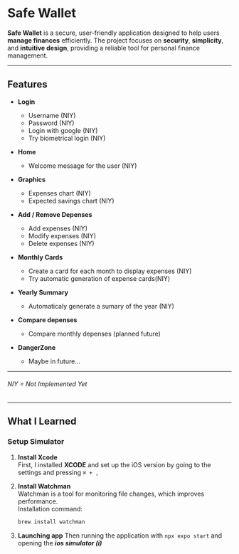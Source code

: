 # Safe Wallet

**Safe Wallet** is a secure, user-friendly application designed to help users **manage finances** efficiently. The project focuses on **security**, **simplicity**, and **intuitive design**, providing a reliable tool for personal finance management.

---
## Features 



- **Login**
    - Username (NIY)
    - Password (NIY)
    - Login with google (NIY)
    - Try biometrical login (NIY)

- **Home** 
    - Welcome message for the user (NIY)

- **Graphics**
    - Expenses chart (NIY)
    - Expected savings chart (NIY)

- **Add / Remove Depenses**
    - Add expenses (NIY)
    - Modify expenses (NIY)
    - Delete expenses (NIY)

- **Monthly Cards**
    - Create a card for each month to display expenses (NIY)
    - Try automatic generation of expense cards(NIY)

- **Yearly Summary**
    - Automaticaly generate a sumary of the year (NIY)

- **Compare depenses** 
    - Compare monthly depenses (planned future)


- **DangerZone**
    - Maybe in future...

---
###### NIY = Not Implemented Yet
---

## What I Learned

### Setup Simulator

1. **Install Xcode**  
   First, I installed **XCODE** and set up the iOS version by going to the settings and pressing `⌘ + ,`
   
2. **Install Watchman**  
   Watchman is a tool for monitoring file changes, which improves performance.  
   Installation command:  
   ```bash
   brew install watchman
3. **Launching app**
    Then running the application with `npx expo start` and opening the ***ios simulator (i)*** 

